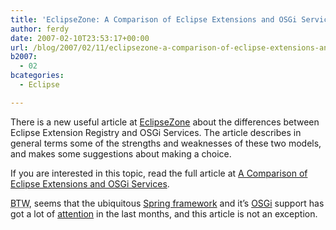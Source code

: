 ```yaml
---
title: 'EclipseZone: A Comparison of Eclipse Extensions and OSGi Services'
author: ferdy
date: 2007-02-10T23:53:17+00:00
url: /blog/2007/02/11/eclipsezone-a-comparison-of-eclipse-extensions-and-osgi-services/
b2007:
  - 02
bcategories:
  - Eclipse

---
```

There is a new useful article at [EclipseZone][1] about the differences between Eclipse Extension Registry and OSGi Services. The article describes in general terms some of the strengths and weaknesses of these two models, and makes some suggestions about making a choice.

If you are interested in this topic, read the full article at [A Comparison of Eclipse Extensions and OSGi Services][2].

<acronym title="By The Way">BTW</acronym>, seems that the ubiquitous [Spring framework][3] and it&#8217;s [OSGi][4] support has got a lot of [attention][5] in the last months, and this article is not an exception.

 [1]: http://www.eclipsezone.com/
 [2]: http://www.eclipsezone.com/articles/extensions-vs-services/
 [3]: http://www.springframework.org/
 [4]: http://en.wikipedia.org/wiki/OSGi
 [5]: http://blog.interface21.com/main/2006/09/07/spring-osgi-support-gaining-momentum/
